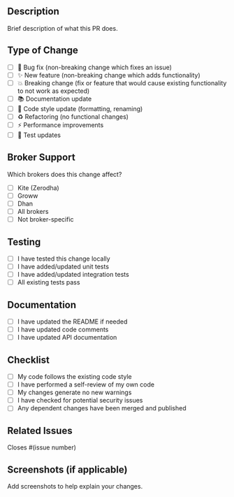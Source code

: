 ## Description
Brief description of what this PR does.

## Type of Change
- [ ] 🐛 Bug fix (non-breaking change which fixes an issue)
- [ ] ✨ New feature (non-breaking change which adds functionality)
- [ ] 💥 Breaking change (fix or feature that would cause existing functionality to not work as expected)
- [ ] 📚 Documentation update
- [ ] 🎨 Code style update (formatting, renaming)
- [ ] ♻️ Refactoring (no functional changes)
- [ ] ⚡ Performance improvements
- [ ] 🧪 Test updates

## Broker Support
Which brokers does this change affect?
- [ ] Kite (Zerodha)
- [ ] Groww
- [ ] Dhan
- [ ] All brokers
- [ ] Not broker-specific

## Testing
- [ ] I have tested this change locally
- [ ] I have added/updated unit tests
- [ ] I have added/updated integration tests
- [ ] All existing tests pass

## Documentation
- [ ] I have updated the README if needed
- [ ] I have updated code comments
- [ ] I have updated API documentation

## Checklist
- [ ] My code follows the existing code style
- [ ] I have performed a self-review of my own code
- [ ] My changes generate no new warnings
- [ ] I have checked for potential security issues
- [ ] Any dependent changes have been merged and published

## Related Issues
Closes #(issue number)

## Screenshots (if applicable)
Add screenshots to help explain your changes.